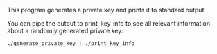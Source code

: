 This program generates a private key and prints it to standard output.

You can pipe the output to print_key_info to see all relevant
information about a randomly generated private key:
```bash
./generate_private_key | ./print_key_info
```
